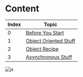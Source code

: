 # Content

| Index | Topic |
| ----- | -----|
| 0 | [Before You Start](https://hamzaahmad97.github.io/to-talk-about-when-we-meet/Before-you-start) |
| 1 | [Object Oriented Stuff](https://hamzaahmad97.github.io/to-talk-about-when-we-meet/Object-oriented-stuff) |
| 2 | [Object Recipe](https://hamzaahmad97.github.io/to-talk-about-when-we-meet/Object-recipe) |
| 3 | [Asynchronous Stuff](https://hamzaahmad97.github.io/to-talk-about-when-we-meet/Asynchronous-stuff) |



![js](https://datavisioner.net/wp-content/uploads/2020/04/javascript-illustration.png)

